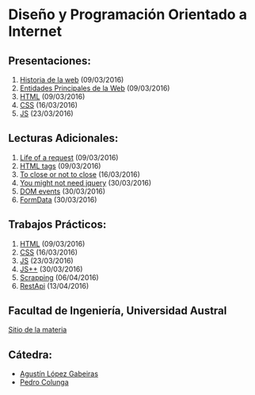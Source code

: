# Diseño y Programación Orientado a Internet

## Presentaciones:

1. [Historia de la web](history) (09/03/2016)
2. [Entidades Principales de la Web](entities) (09/03/2016)
3. [HTML](html) (09/03/2016)
4. [CSS](styles) (16/03/2016)
5. [JS](js) (23/03/2016)

## Lecturas Adicionales:

1. [Life of a request](http://igoro.com/archive/what-really-happens-when-you-navigate-to-a-url) (09/03/2016)
2. [HTML tags](http://www.w3schools.com/tags) (09/03/2016)
3. [To close or not to close](http://www.colorglare.com/2014/02/03/to-close-or-not-to-close.html) (16/03/2016)
4. [You might not need jquery](http://youmightnotneedjquery.com) (30/03/2016)
5. [DOM events](https://www.smashingmagazine.com/2013/11/an-introduction-to-dom-events) (30/03/2016)
6. [FormData](https://developer.mozilla.org/en-US/docs/Web/API/FormData/Using_FormData_Objects) (30/03/2016)

## Trabajos Prácticos:

1. [HTML](practice/html) (09/03/2016)
2. [CSS](practice/styles) (16/03/2016)
3. [JS](practice/js) (23/03/2016)
4. [JS++](practice/js++) (30/03/2016)
5. [Scrapping](practice/scrapping) (06/04/2016)
6. [RestApi](practice/restapi) (13/04/2016)

## Facultad de Ingeniería, Universidad Austral

[Sitio de la materia](http://facultaddeingenieria.github.io/dpoi)

## Cátedra:

* [Agustín López Gabeiras](//github.com/agustinlg)
* [Pedro Colunga](//github.com/pcolunga)
